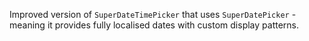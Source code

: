 Improved version of `SuperDateTimePicker` that uses `SuperDatePicker` - meaning it provides fully localised dates with custom display patterns.